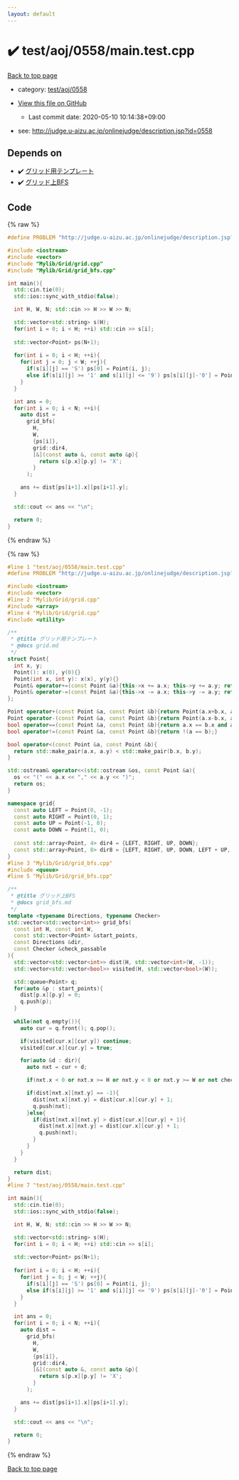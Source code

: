 ```yaml
---
layout: default
---
```


<!-- mathjax config similar to math.stackexchange -->
<script type="text/javascript" async
  src="https://cdnjs.cloudflare.com/ajax/libs/mathjax/2.7.5/MathJax.js?config=TeX-MML-AM_CHTML">
</script>
<script type="text/x-mathjax-config">
  MathJax.Hub.Config({
    TeX: { equationNumbers: { autoNumber: "AMS" }},
    tex2jax: {
      inlineMath: [ ['$','$'] ],
      processEscapes: true
    },
    "HTML-CSS": { matchFontHeight: false },
    displayAlign: "left",
    displayIndent: "2em"
  });
</script>

<script type="text/javascript" src="https://cdnjs.cloudflare.com/ajax/libs/jquery/3.4.1/jquery.min.js"></script>
<script src="https://cdn.jsdelivr.net/npm/jquery-balloon-js@1.1.2/jquery.balloon.min.js" integrity="sha256-ZEYs9VrgAeNuPvs15E39OsyOJaIkXEEt10fzxJ20+2I=" crossorigin="anonymous"></script>
<script type="text/javascript" src="../../../../assets/js/copy-button.js"></script>
<link rel="stylesheet" href="../../../../assets/css/copy-button.css" />


# :heavy_check_mark: test/aoj/0558/main.test.cpp

<a href="../../../../index.html">Back to top page</a>

* category: <a href="../../../../index.html#cfdc241edb33a016c1ab681da8d9e179">test/aoj/0558</a>
* <a href="{{ site.github.repository_url }}/blob/master/test/aoj/0558/main.test.cpp">View this file on GitHub</a>
    - Last commit date: 2020-05-10 10:14:38+09:00


* see: <a href="http://judge.u-aizu.ac.jp/onlinejudge/description.jsp?id=0558">http://judge.u-aizu.ac.jp/onlinejudge/description.jsp?id=0558</a>


## Depends on

* :heavy_check_mark: <a href="../../../../library/Mylib/Grid/grid.cpp.html">グリッド用テンプレート</a>
* :heavy_check_mark: <a href="../../../../library/Mylib/Grid/grid_bfs.cpp.html">グリッド上BFS</a>


## Code

<a id="unbundled"></a>
{% raw %}
```cpp
#define PROBLEM "http://judge.u-aizu.ac.jp/onlinejudge/description.jsp?id=0558"

#include <iostream>
#include <vector>
#include "Mylib/Grid/grid.cpp"
#include "Mylib/Grid/grid_bfs.cpp"

int main(){
  std::cin.tie(0);
  std::ios::sync_with_stdio(false);

  int H, W, N; std::cin >> H >> W >> N;

  std::vector<std::string> s(H);
  for(int i = 0; i < H; ++i) std::cin >> s[i];
  
  std::vector<Point> ps(N+1);
  
  for(int i = 0; i < H; ++i){
    for(int j = 0; j < W; ++j){
      if(s[i][j] == 'S') ps[0] = Point(i, j);
      else if(s[i][j] >= '1' and s[i][j] <= '9') ps[s[i][j]-'0'] = Point(i, j);
    }
  }

  int ans = 0;
  for(int i = 0; i < N; ++i){
    auto dist =
      grid_bfs(
        H,
        W,
        {ps[i]},
        grid::dir4,
        [&](const auto &, const auto &p){
          return s[p.x][p.y] != 'X';
        }
      );

    ans += dist[ps[i+1].x][ps[i+1].y];
  }

  std::cout << ans << "\n";

  return 0;
}

```
{% endraw %}

<a id="bundled"></a>
{% raw %}
```cpp
#line 1 "test/aoj/0558/main.test.cpp"
#define PROBLEM "http://judge.u-aizu.ac.jp/onlinejudge/description.jsp?id=0558"

#include <iostream>
#include <vector>
#line 2 "Mylib/Grid/grid.cpp"
#include <array>
#line 4 "Mylib/Grid/grid.cpp"
#include <utility>

/**
 * @title グリッド用テンプレート
 * @docs grid.md
 */
struct Point{
  int x, y;
  Point(): x(0), y(0){}
  Point(int x, int y): x(x), y(y){}
  Point& operator+=(const Point &a){this->x += a.x; this->y += a.y; return *this;}
  Point& operator-=(const Point &a){this->x -= a.x; this->y -= a.y; return *this;}
};

Point operator+(const Point &a, const Point &b){return Point(a.x+b.x, a.y+b.y);}
Point operator-(const Point &a, const Point &b){return Point(a.x-b.x, a.y-b.y);}
bool operator==(const Point &a, const Point &b){return a.x == b.x and a.y == b.y;}
bool operator!=(const Point &a, const Point &b){return !(a == b);}

bool operator<(const Point &a, const Point &b){
  return std::make_pair(a.x, a.y) < std::make_pair(b.x, b.y);
}

std::ostream& operator<<(std::ostream &os, const Point &a){
  os << "(" << a.x << "," << a.y << ")";
  return os;
}

namespace grid{
  const auto LEFT = Point(0, -1);
  const auto RIGHT = Point(0, 1);
  const auto UP = Point(-1, 0);
  const auto DOWN = Point(1, 0);
  
  const std::array<Point, 4> dir4 = {LEFT, RIGHT, UP, DOWN};
  const std::array<Point, 8> dir8 = {LEFT, RIGHT, UP, DOWN, LEFT + UP, LEFT + DOWN, RIGHT + UP, RIGHT + DOWN};
}
#line 3 "Mylib/Grid/grid_bfs.cpp"
#include <queue>
#line 5 "Mylib/Grid/grid_bfs.cpp"

/**
 * @title グリッド上BFS
 * @docs grid_bfs.md
 */
template <typename Directions, typename Checker>
std::vector<std::vector<int>> grid_bfs(
  const int H, const int W,
  const std::vector<Point> &start_points,
  const Directions &dir,
  const Checker &check_passable
){
  std::vector<std::vector<int>> dist(H, std::vector<int>(W, -1));
  std::vector<std::vector<bool>> visited(H, std::vector<bool>(W));

  std::queue<Point> q;
  for(auto &p : start_points){
    dist[p.x][p.y] = 0;
    q.push(p);
  }
  
  while(not q.empty()){
    auto cur = q.front(); q.pop();

    if(visited[cur.x][cur.y]) continue;
    visited[cur.x][cur.y] = true;

    for(auto &d : dir){
      auto nxt = cur + d;

      if(nxt.x < 0 or nxt.x >= H or nxt.y < 0 or nxt.y >= W or not check_passable(cur, nxt)) continue;

      if(dist[nxt.x][nxt.y] == -1){
        dist[nxt.x][nxt.y] = dist[cur.x][cur.y] + 1;
        q.push(nxt);
      }else{
        if(dist[nxt.x][nxt.y] > dist[cur.x][cur.y] + 1){
          dist[nxt.x][nxt.y] = dist[cur.x][cur.y] + 1;
          q.push(nxt);
        }
      }
    }
  }

  return dist;
}
#line 7 "test/aoj/0558/main.test.cpp"

int main(){
  std::cin.tie(0);
  std::ios::sync_with_stdio(false);

  int H, W, N; std::cin >> H >> W >> N;

  std::vector<std::string> s(H);
  for(int i = 0; i < H; ++i) std::cin >> s[i];
  
  std::vector<Point> ps(N+1);
  
  for(int i = 0; i < H; ++i){
    for(int j = 0; j < W; ++j){
      if(s[i][j] == 'S') ps[0] = Point(i, j);
      else if(s[i][j] >= '1' and s[i][j] <= '9') ps[s[i][j]-'0'] = Point(i, j);
    }
  }

  int ans = 0;
  for(int i = 0; i < N; ++i){
    auto dist =
      grid_bfs(
        H,
        W,
        {ps[i]},
        grid::dir4,
        [&](const auto &, const auto &p){
          return s[p.x][p.y] != 'X';
        }
      );

    ans += dist[ps[i+1].x][ps[i+1].y];
  }

  std::cout << ans << "\n";

  return 0;
}

```
{% endraw %}

<a href="../../../../index.html">Back to top page</a>

